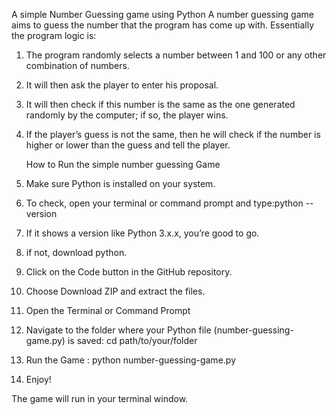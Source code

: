 
A simple Number Guessing game using Python
A number guessing game aims to guess the number that the program has come up with. Essentially the program logic is:

1. The program randomly selects a number between 1 and 100 or any other combination of numbers.
2. It will then ask the player to enter his proposal.
3. It will then check if this number is the same as the one generated randomly by the computer; if so, the player wins.
4. If the player’s guess is not the same, then he will check if the number is higher or lower than the guess and tell the player.

   How to Run the simple number guessing  Game
1. Make sure Python is installed on your system.
2. To check, open your terminal or command prompt and type:python --version
3. If it shows a version like Python 3.x.x, you’re good to go.
4. if not, download python.
5. Click on the Code button in the GitHub repository.
6. Choose Download ZIP and extract the files.
7. Open the Terminal or Command Prompt
8. Navigate to the folder where your Python file (number-guessing-game.py) is saved: cd path/to/your/folder
9. Run the Game : python number-guessing-game.py
10. Enjoy!

The game will run in your terminal window.
